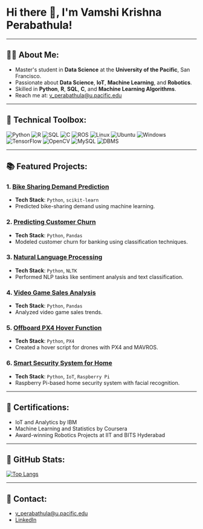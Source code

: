 # Hi there 👋, I'm Vamshi Krishna Perabathula!

---

## 👨‍🎓 About Me:

- Master's student in **Data Science** at the **University of the Pacific**, San Francisco.
- Passionate about **Data Science**, **IoT**, **Machine Learning**, and **Robotics**.
- Skilled in **Python**, **R**, **SQL**, **C**, and **Machine Learning Algorithms**.
- Reach me at: [v_perabathula@u.pacific.edu](mailto:v_perabathula@u.pacific.edu)

---

## 🎨 Technical Toolbox:

![Python](https://img.shields.io/badge/Python-3776AB?style=for-the-badge&logo=python&logoColor=white) ![R](https://img.shields.io/badge/R-276DC3?style=for-the-badge&logo=r&logoColor=white) ![SQL](https://img.shields.io/badge/SQL-003B57?style=for-the-badge&logo=postgresql&logoColor=white) ![C](https://img.shields.io/badge/C-00599C?style=for-the-badge&logo=c&logoColor=white) ![ROS](https://img.shields.io/badge/ROS-22314E?style=for-the-badge&logo=ros&logoColor=white) ![Linux](https://img.shields.io/badge/Linux-FCC624?style=for-the-badge&logo=linux&logoColor=black) ![Ubuntu](https://img.shields.io/badge/Ubuntu-E95420?style=for-the-badge&logo=ubuntu&logoColor=white) ![Windows](https://img.shields.io/badge/Windows-0078D6?style=for-the-badge&logo=windows&logoColor=white) ![TensorFlow](https://img.shields.io/badge/TensorFlow-FF6F00?style=for-the-badge&logo=tensorflow&logoColor=white) ![OpenCV](https://img.shields.io/badge/OpenCV-5C3EE8?style=for-the-badge&logo=opencv&logoColor=white) ![MySQL](https://img.shields.io/badge/MySQL-4479A1?style=for-the-badge&logo=mysql&logoColor=white) ![DBMS](https://img.shields.io/badge/DBMS-4479A1?style=for-the-badge)

---

## 📚 Featured Projects:

### 1. [**Bike Sharing Demand Prediction**](https://github.com/perabathulavamshi/Bike-Sharing-Demand-Prediction-System)
- **Tech Stack**: `Python`, `scikit-learn`
- Predicted bike-sharing demand using machine learning.

### 2. [**Predicting Customer Churn**](https://github.com/perabathulavamshi/Predicting-Customer--Churn-in-Banking)
- **Tech Stack**: `Python`, `Pandas`
- Modeled customer churn for banking using classification techniques.

### 3. [**Natural Language Processing**](https://github.com/perabathulavamshi/Natural-Lanuage-Processing)
- **Tech Stack**: `Python`, `NLTK`
- Performed NLP tasks like sentiment analysis and text classification.

### 4. [**Video Game Sales Analysis**](https://github.com/perabathulavamshi/Video-game-sales-analysis)
- **Tech Stack**: `Python`, `Pandas`
- Analyzed video game sales trends.

### 5. [**Offboard PX4 Hover Function**](https://github.com/perabathulavamshi/Offboard_PX4_Hover_python)
- **Tech Stack**: `Python`, `PX4`
- Created a hover script for drones with PX4 and MAVROS.

### 6. [**Smart Security System for Home**](https://github.com/perabathulavamshi/Smart-Security-System)
- **Tech Stack**: `Python`, `IoT`, `Raspberry Pi`
- Raspberry Pi-based home security system with facial recognition.

---

## 🔹 Certifications:

- IoT and Analytics by IBM
- Machine Learning and Statistics by Coursera
- Award-winning Robotics Projects at IIT and BITS Hyderabad

---

## 🔄 GitHub Stats:

[![Top Langs](https://github-readme-stats.vercel.app/api/top-langs/?username=perabathulavamshi&layout=compact)](https://github.com/anuraghazra/github-readme-stats)

---

## 📢 Contact:

- [v_perabathula@u.pacific.edu](mailto:v_perabathula@u.pacific.edu)
- [LinkedIn](https://www.linkedin.com/in/vk-perabathula/)

